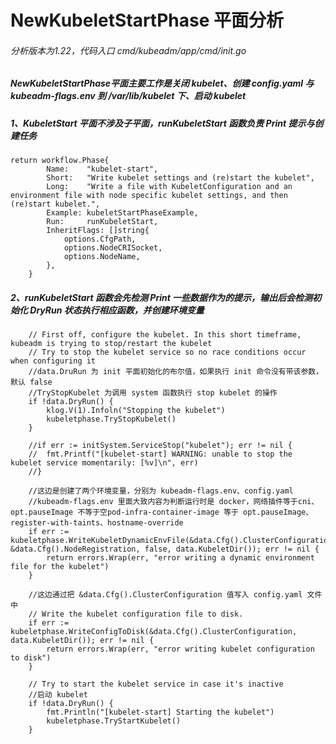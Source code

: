 # NewKubeletStartPhase 平面分析
###### 分析版本为1.22，代码入口 cmd/kubeadm/app/cmd/init.go
##### NewKubeletStartPhase平面主要工作是关闭 kubelet、创建 config.yaml 与 kubeadm-flags.env 到 /var/lib/kubelet 下、启动 kubelet

##### 1、KubeletStart 平面不涉及子平面，runKubeletStart 函数负责 Print 提示与创建任务
```
return workflow.Phase{
		Name:    "kubelet-start",
		Short:   "Write kubelet settings and (re)start the kubelet",
		Long:    "Write a file with KubeletConfiguration and an environment file with node specific kubelet settings, and then (re)start kubelet.",
		Example: kubeletStartPhaseExample,
		Run:     runKubeletStart,
		InheritFlags: []string{
			options.CfgPath,
			options.NodeCRISocket,
			options.NodeName,
		},
	}
```

##### 2、runKubeletStart 函数会先检测 Print 一些数据作为的提示，输出后会检测初始化 DryRun 状态执行相应函数，并创建环境变量
```
	// First off, configure the kubelet. In this short timeframe, kubeadm is trying to stop/restart the kubelet
	// Try to stop the kubelet service so no race conditions occur when configuring it
	//data.DruRun 为 init 平面初始化的布尔值，如果执行 init 命令没有带该参数，默认 false
	//TryStopKubelet 为调用 system 函数执行 stop kubelet 的操作
	if !data.DryRun() {
		klog.V(1).Infoln("Stopping the kubelet")
		kubeletphase.TryStopKubelet()
	}

	//if err := initSystem.ServiceStop("kubelet"); err != nil {
	//	fmt.Printf("[kubelet-start] WARNING: unable to stop the kubelet service momentarily: [%v]\n", err)
	//}

	//这边是创建了两个环境变量，分别为 kubeadm-flags.env、config.yaml
	//kubeadm-flags.env 里面大致内容为判断运行时是 docker，网络插件等于cni、opt.pauseImage 不等于空pod-infra-container-image 等于 opt.pauseImage、register-with-taints、hostname-override
	if err := kubeletphase.WriteKubeletDynamicEnvFile(&data.Cfg().ClusterConfiguration, &data.Cfg().NodeRegistration, false, data.KubeletDir()); err != nil {
		return errors.Wrap(err, "error writing a dynamic environment file for the kubelet")
	}

	//这边通过把 &data.Cfg().ClusterConfiguration 值写入 config.yaml 文件中
	// Write the kubelet configuration file to disk.
	if err := kubeletphase.WriteConfigToDisk(&data.Cfg().ClusterConfiguration, data.KubeletDir()); err != nil {
		return errors.Wrap(err, "error writing kubelet configuration to disk")
	}

	// Try to start the kubelet service in case it's inactive
	//启动 kubelet
	if !data.DryRun() {
		fmt.Println("[kubelet-start] Starting the kubelet")
		kubeletphase.TryStartKubelet()
	}


```